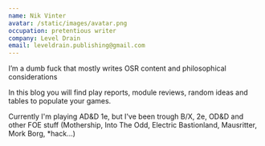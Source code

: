```yaml
---
name: Nik Vinter
avatar: /static/images/avatar.png
occupation: pretentious writer
company: Level Drain
email: leveldrain.publishing@gmail.com
---
```


I’m a dumb fuck that mostly writes OSR content and philosophical considerations

In this blog you will find play reports, module reviews, random ideas and tables to populate your games.

Currently I'm playing AD&D 1e, but I've been trough B/X, 2e, OD&D and other FOE stuff (Mothership, Into The Odd, Electric Bastionland, Mausritter, Mork Borg, \*hack...)
